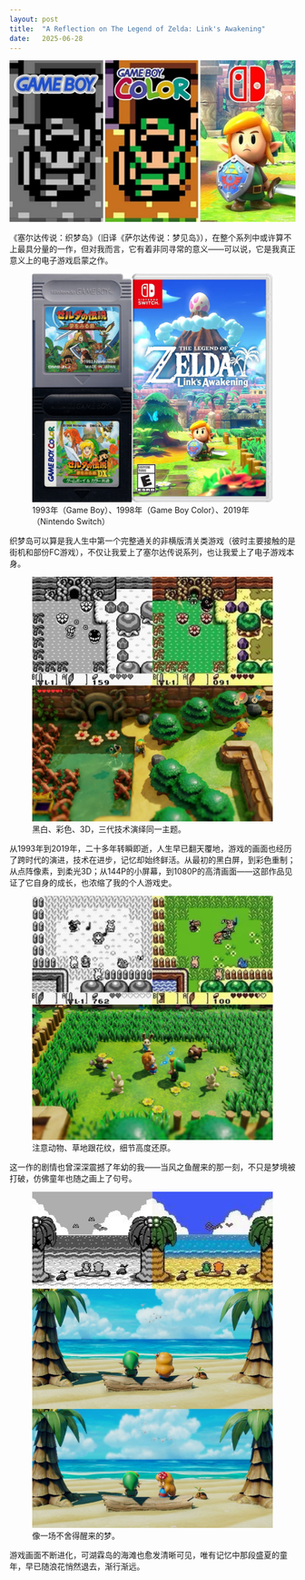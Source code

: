 ```yaml
---
layout: post
title:  "A Reflection on The Legend of Zelda: Link's Awakening"
date:   2025-06-28
---
```

![横跨二十年的重制。](/assets/img/20250628-1.jpg)

《塞尔达传说：织梦岛》（旧译《萨尔达传说：梦见岛》），在整个系列中或许算不上最具分量的一作，但对我而言，它有着非同寻常的意义——可以说，它是我真正意义上的电子游戏启蒙之作。

<figure>
  <img src="/assets/img/20250628-2.jpg" alt="1993年（Game Boy）、1998年（Game Boy Color）、2019年（Nintendo Switch）" />
  <figcaption>1993年（Game Boy）、1998年（Game Boy Color）、2019年（Nintendo Switch）</figcaption>
</figure>

织梦岛可以算是我人生中第一个完整通关的非横版清关类游戏（彼时主要接触的是街机和部份FC游戏），不仅让我爱上了塞尔达传说系列，也让我爱上了电子游戏本身。

<figure>
  <img src="/assets/img/20250628-3.jpg" alt="黑白、彩色、3D，三代技术演绎同一主题。" />
  <figcaption>黑白、彩色、3D，三代技术演绎同一主题。</figcaption>
</figure>

从1993年到2019年，二十多年转瞬即逝，人生早已翻天覆地，游戏的画面也经历了跨时代的演进，技术在进步，记忆却始终鲜活。从最初的黑白屏，到彩色重制；从点阵像素，到柔光3D；从144P的小屏幕，到1080P的高清画面——这部作品见证了它自身的成长，也浓缩了我的个人游戏史。

<figure>
  <img src="/assets/img/20250628-4.jpg" alt="注意动物、草地跟花纹，细节高度还原。" />
  <figcaption>注意动物、草地跟花纹，细节高度还原。</figcaption>
</figure>

这一作的剧情也曾深深震撼了年幼的我——当风之鱼醒来的那一刻，不只是梦境被打破，仿佛童年也随之画上了句号。

<figure>
  <img src="/assets/img/20250628-5.jpg" alt="像一场不舍得醒来的梦。" />
  <figcaption>像一场不舍得醒来的梦。</figcaption>
</figure>

游戏画面不断进化，可湖霖岛的海滩也愈发清晰可见，唯有记忆中那段盛夏的童年，早已随浪花悄然退去，渐行渐远。
